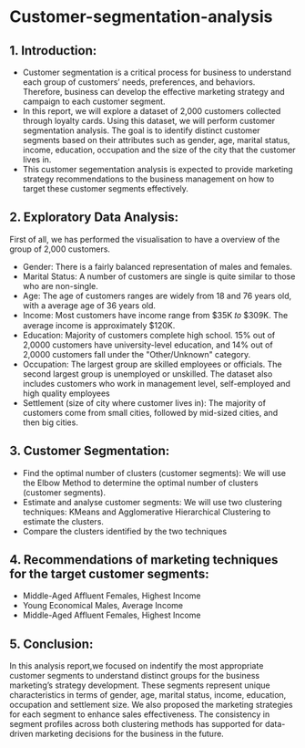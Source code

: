 # Customer-segmentation-analysis
## 1. Introduction:
- Customer segmentation is a critical process for business to understand each group of customers’ needs, preferences, and behaviors. Therefore, business can develop the effective marketing strategy and campaign to each customer segment.
- In this report, we will explore a dataset of 2,000 customers collected through loyalty cards. Using this dataset, we will perform customer segmentation analysis. The goal is to identify distinct customer segments based on their attributes such as gender, age, marital status, income, education, occupation and the size of the city that the customer lives in.
- This customer segementation analysis is expected to provide marketing strategy recommendations to the business management on how to target these customer segments effectively.

## 2. Exploratory Data Analysis:
First of all, we has performed the visualisation to have a overview of the group of 2,000 customers.
- Gender: There is a fairly balanced representation of males and females.
- Marital Status: A number of customers are single is quite similar to those who are non-single.
- Age: The age of customers ranges are widely from 18 and 76 years old, with a average age of 36 years old.
- Income: Most customers have income range from $35K 𝑡𝑜 $309K. The average income is approximately $120K.
- Education: Majority of customers complete high school. 15% out of 2,0000 customers have university-level education, and 14% out of 2,0000 customers fall under the "Other/Unknown" category.
- Occupation: The largest group are skilled employees or officials. The second largest group is unemployed or unskilled. The dataset also includes customers who work in management level, self-employed and high quality employees
- Settlement (size of city where customer lives in): The majority of customers come from small cities, followed by mid-sized cities, and then big cities.

## 3. Customer Segmentation:
- Find the optimal number of clusters (customer segments): We will use the Elbow Method to determine the optimal number of clusters (customer segments).
- Estimate and analyse customer segments: We will use two clustering techniques: KMeans and Agglomerative Hierarchical Clustering to estimate the clusters.
- Compare the clusters identified by the two techniques

## 4. Recommendations of marketing techniques for the target customer segments:
- Middle-Aged Affluent Females, Highest Income
- Young Economical Males, Average Income
- Middle-Aged Affluent Females, Highest Income

## 5. Conclusion:
In this analysis report,we focused on indentify the most appropriate customer segments to understand distinct groups for the business marketing’s strategy development. These segments represent unique characteristics in terms of gender, age, marital status, income, education, occupation and settlement size. We also proposed the marketing strategies for each segment to enhance sales effectiveness. The consistency in segment profiles across both clustering methods has supported for data-driven marketing decisions for the business in the future.
  
